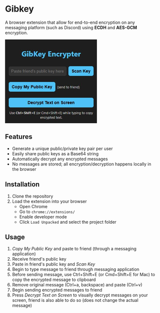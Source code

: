 # Gibkey

A browser extension that allow for end-to-end encryption on any messaging platform (such as Discord) using **ECDH** and **AES-GCM** encryption.  

![GibKey](GibKey.jpg)

## Features

- Generate a unique public/private key pair per user
- Easily share public keys as a Base64 string
- Automatically decrypt any encrypted messages
- No messages are stored; all encryption/decryption happens locally in the browser

## Installation

1. Clone the repository
2. Load the extension into your browser
    - Open Chrome
    - Go to `chrome://extensions/`
    - Enable developer mode
    - Click `Load Unpacked` and select the project folder

## Usage

1. *Copy My Public Key* and paste to friend (through a messaging application)
2. Receive friend's public key
3. Paste in friend's public key and *Scan Key*
4. Begin to type message to friend through messaging application
5. Before sending message, use Ctrl+Shift+E (or Cmd+Shift+E for Mac) to copy the encrypted message to clipboard
6. Remove original message (Ctrl+a, backspace) and paste (Ctrl+v)
7. Begin sending encrypted messages to friend
8. Press *Decrypt Text on Screen* to visually decrypt messages on your screen, friend is also able to do so (does not change the actual message)

